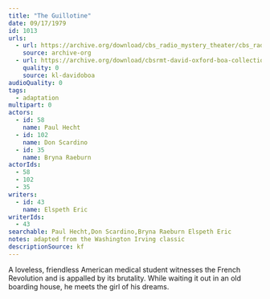 ```yaml
---
title: "The Guillotine"
date: 09/17/1979
id: 1013
urls: 
  - url: https://archive.org/download/cbs_radio_mystery_theater/cbs_radio_mystery_theater-1001-1050.zip/cbs_radio_mystery_theater-1001-1050%2Fcbsrmt_1013_the_guillotine.mp3
    source: archive-org
  - url: https://archive.org/download/cbsrmt-david-oxford-boa-collection/CBSRMT-790917-1013-The-Guillotine-(128-48)_WBBM-JE-{BoA}.mp3
    quality: 0
    source: kl-davidoboa
audioQuality: 0
tags: 
  - adaptation
multipart: 0
actors:  
  - id: 58
    name: Paul Hecht  
  - id: 102
    name: Don Scardino  
  - id: 35
    name: Bryna Raeburn
actorIds:  
  - 58  
  - 102  
  - 35
writers:  
  - id: 43
    name: Elspeth Eric
writerIds:  
  - 43
searchable: Paul Hecht,Don Scardino,Bryna Raeburn Elspeth Eric
notes: adapted from the Washington Irving classic
descriptionSource: kf
---
```

A loveless, friendless American medical student witnesses the French Revolution and is appalled by its brutality. While waiting it out in an old boarding house, he meets the girl of his dreams.